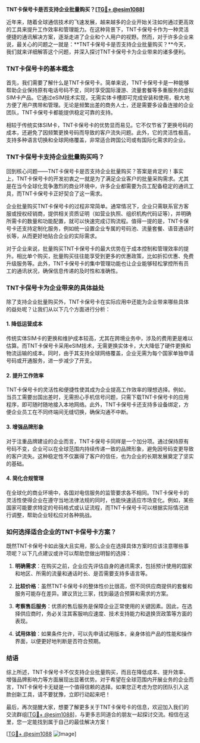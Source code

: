 **TNT卡保号卡是否支持企业批量购买？[[TG💪+ @esim1088](https://t.me/s/esim1088)]**

近年来，随着全球通信技术的飞速发展，越来越多的企业开始关注如何通过更高效的工具来提升工作效率和管理能力。在这种背景下，TNT卡保号卡作为一种灵活便捷的通讯解决方案，逐渐走进了企业和个人用户的视野。然而，对于许多企业来说，最关心的问题之一就是：**TNT卡保号卡是否支持企业批量购买？**今天，我们就来详细解答这个问题，并深入探讨TNT卡保号卡为企业带来的诸多便利。

### TNT卡保号卡的基本概念

首先，我们需要了解什么是TNT卡保号卡。简单来说，TNT卡保号卡是一种能够帮助企业保持原有电话号码不变，同时享受国际漫游、流量套餐等多重服务的虚拟SIM卡产品。它通过eSIM技术实现，无需实体卡槽即可完成安装和使用，极大地方便了用户携带和管理。无论是频繁出差的商务人士，还是需要多设备连接的企业团队，TNT卡保号卡都能提供稳定可靠的支持。

相较于传统实体SIM卡，TNT卡保号卡的优势显而易见。它不仅节省了更换号码的成本，还避免了因频繁更换号码而导致的客户流失问题。此外，它的灵活性极高，支持多种语言切换和全球网络覆盖，非常适合跨国公司或有国际化需求的企业。

### TNT卡保号卡支持企业批量购买吗？

回到核心问题——TNT卡保号卡是否支持企业批量购买？答案是肯定的！事实上，TNT卡保号卡的开发初衷之一就是为了满足企业客户的批量采购需求。尤其是在当今全球化竞争激烈的商业环境中，许多企业都需要为员工配备稳定的通讯工具，而TNT卡保号卡正好契合了这一需求。

企业批量购买TNT卡保号卡的过程非常简单。通常情况下，企业只需联系官方客服或授权经销商，提供相关资质证明（如营业执照、组织机构代码证等），并明确所需卡的数量和功能配置，就可以快速完成订购流程。值得一提的是，TNT卡保号卡还支持定制化服务，例如统一设置企业专属的号码池、流量套餐、语音通话时长等，从而更好地贴合企业的实际需求。

对于企业来说，批量购买TNT卡保号卡的最大优势在于成本控制和管理效率的提升。相比单个购买，批量购买往往能享受到更多的优惠政策，比如折扣优惠、免费升级服务等。此外，TNT卡保号卡的集中管理功能也让企业能够轻松掌控所有员工的通讯状况，确保信息传递的及时性和准确性。

### TNT卡保号卡为企业带来的具体益处

除了支持企业批量购买外，TNT卡保号卡在实际应用中还能为企业带来哪些具体的益处呢？让我们从以下几个方面进行分析：

#### 1. **降低运营成本**
传统实体SIM卡的更换和维护成本较高，尤其在跨境业务中，涉及的费用更是难以估算。而TNT卡保号卡采用eSIM技术，无需更换实体卡，大大降低了硬件更换和物流运输的成本。同时，由于其支持全球网络覆盖，企业无需为每个国家单独申请号码或开通服务，进一步减少了开支。

#### 2. **提升工作效率**
TNT卡保号卡的灵活性和便捷性使其成为企业提高工作效率的理想选择。例如，当员工需要出国出差时，无需担心手机信号问题，只需下载TNT卡保号卡的应用程序，即可随时随地接入本地网络。此外，TNT卡保号卡还支持多设备绑定，方便企业员工在不同终端间无缝切换，确保沟通不中断。

#### 3. **增强品牌形象**
对于注重品牌建设的企业而言，TNT卡保号卡同样是一个加分项。通过保持原有号码不变，企业可以在全球范围内持续传递一致的品牌形象，避免因号码变更导致的客户流失。这种稳定性不仅赢得了客户的信任，也为企业的长期发展奠定了坚实的基础。

#### 4. **简化合规管理**
在全球化的商业环境中，各国对电信服务的监管要求各不相同。TNT卡保号卡的灵活性使得企业在遵守当地法律法规的同时，也能快速适应市场变化。例如，某些国家可能要求特定的号码格式或认证流程，而TNT卡保号卡可以根据实际情况进行调整，帮助企业轻松应对各种挑战。

### 如何选择适合企业的TNT卡保号卡方案？

既然TNT卡保号卡如此强大且实用，那么企业在选择具体方案时应该注意哪些事项呢？以下几点建议或许可以帮助您做出明智的选择：

1. **明确需求**：在购买之前，企业应先评估自身的通讯需求，包括预计使用的国家和地区、所需的流量和通话时长、是否需要支持多语言等。
   
2. **比较价格**：虽然TNT卡保号卡的整体性价比很高，但不同供应商提供的套餐和服务可能存在差异。建议货比三家，找到最适合预算和需求的方案。

3. **考察售后服务**：优质的售后服务是保障企业正常使用的关键因素。因此，在选择供应商时，务必关注其客服响应速度、技术支持能力和退换货政策等方面的表现。

4. **试用体验**：如果条件允许，可以先申请试用版本，亲身体验产品的性能和操作界面，以便更好地判断是否符合预期。

### 结语

综上所述，TNT卡保号卡不仅支持企业批量购买，而且在降低成本、提升效率、增强品牌影响力等方面展现出显著优势。对于希望在全球范围内开展业务的企业而言，TNT卡保号卡无疑是一个值得信赖的选择。如果您正考虑为您的团队引入这款创新工具，请不要犹豫，立即行动起来吧！

最后，再次提醒大家，想要了解更多关于TNT卡保号卡的信息，欢迎加入我们的交流群组[[TG💪+ @esim1088](https://t.me/s/esim1088)]，与更多志同道合的朋友一起探讨交流。相信在这里，您一定能找到属于自己的最佳解决方案！

[[TG💪+ @esim1088](https://t.me/s/esim1088) ![Image](https://i.postimg.cc/4NQfJmqS/Snipaste-2025-05-13-00-14-12.png)]